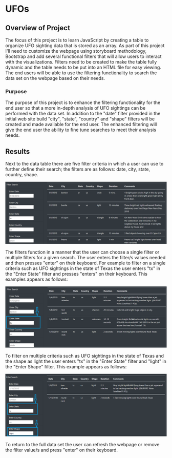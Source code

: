 # UFOs

## Overview of Project
The focus of this project is to learn JavaScript by creating a table to organize UFO sighting data that is stored as an array.  As part of this project I'll need to customize the webpage using storyboard methodology, Bootstrap and add several functional filters that will allow users to interact with the visualizations.  Filters need to be created to make the table fully dynamic and the table needs to be put into an HTML file for easy viewing.  The end users will be able to use the filtering functionality to search the data set on the webpage based on their needs.  

### Purpose
The purpose of this project is to enhance the filtering functionality for the end user so that a more in-depth analysis of UFO sightings can be performed with the data set.  In addition to the "date" filter provided in the initial web site build "city", "state", "country" and "shape" filters will be created and made available for the end user.  The enhanced filtering will give the end user the ability to fine tune searches to meet their analysis needs.

## Results

Next to the data table there are five filter criteria in which a user can use to further define their search; the filters are as follows: date, city, state, country, shape.  

![filters_webpage](https://raw.githubusercontent.com/JBro-Birds/UFOs/master/support_readme/filters_webpage.png)

The filters function in a manner that the user can choose a single filter or multiple filters for a given search. The user enters the filter/s values needed and then presses "enter" on their keyboard.  For example to filter on a single criteria such as UFO sightings in the state of Texas the user enters "tx" in the "Enter State" filter and presses "enters" on their keyboard.  This examples appears as follows:

![filter_tx_revised](https://raw.githubusercontent.com/JBro-Birds/UFOs/master/support_readme/filter_tx_revised.png)

To filter on multiple criteria such as UFO sightings in the state of Texas and the shape as light the user enters "tx" in the "Enter State" filter and "light" in the "Enter Shape" filter.  This example appears as follows:

![filter_tx&light_revised](https://raw.githubusercontent.com/JBro-Birds/UFOs/master/support_readme/filter_tx&light_revised.png)

To return to the full data set the user can refresh the webpage or remove the filter value/s and press "enter" on their keyboard.
